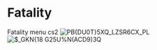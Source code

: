# Fatality
Fatality menu cs2
![PB{DU0T}5XQ_LZSR6CX_PL](https://github.com/user-attachments/assets/0f0d68b1-ca2c-4715-9679-148113ef5258)
![$_GKN{18 G25U%N(ACD9)3Q](https://github.com/user-attachments/assets/af3ac3b1-81fd-479b-8093-a167249826ee)

